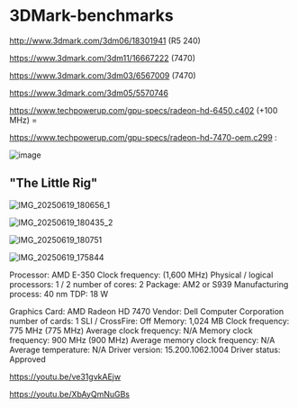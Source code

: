 # 3DMark-benchmarks

http://www.3dmark.com/3dm06/18301941 (R5 240)

https://www.3dmark.com/3dm11/16667222 (7470)

https://www.3dmark.com/3dm03/6567009 (7470)

https://www.3dmark.com/3dm05/5570746 

https://www.techpowerup.com/gpu-specs/radeon-hd-6450.c402 (+100 MHz) = 

https://www.techpowerup.com/gpu-specs/radeon-hd-7470-oem.c299 :

![image](https://github.com/user-attachments/assets/efc2249a-51d0-49fc-a526-62f5b2da0388)

"The Little Rig"
--

![IMG_20250619_180656_1](https://github.com/user-attachments/assets/0a551a30-2ec8-4c6e-9a77-0333f33fab38)

![IMG_20250619_180435_2](https://github.com/user-attachments/assets/b6a19039-7612-4c3a-97dd-a22d2f2e0741)

![IMG_20250619_180751](https://github.com/user-attachments/assets/26ff6106-c099-4779-a105-caa4c64bac20)

![IMG_20250619_175844](https://github.com/user-attachments/assets/959c6a38-ff20-4218-90ec-ad73ca241c12)

Processor: AMD E-350
Clock frequency:  (1,600 MHz)
Physical / logical processors: 1 / 2
number of cores: 2
Package: AM2 or S939
Manufacturing process: 40 nm
TDP: 18 W

Graphics Card: AMD Radeon HD 7470
Vendor: Dell Computer Corporation
number of cards: 1 
SLI / CrossFire: Off
Memory: 1,024 MB
Clock frequency: 775 MHz (775 MHz)
Average clock frequency: N/A
Memory clock frequency: 900 MHz (900 MHz)
Average memory clock frequency:  N/A
Average temperature: N/A
Driver version: 15.200.1062.1004
Driver status: Approved

https://youtu.be/ve31gvkAEjw

https://youtu.be/XbAyQmNuGBs 
